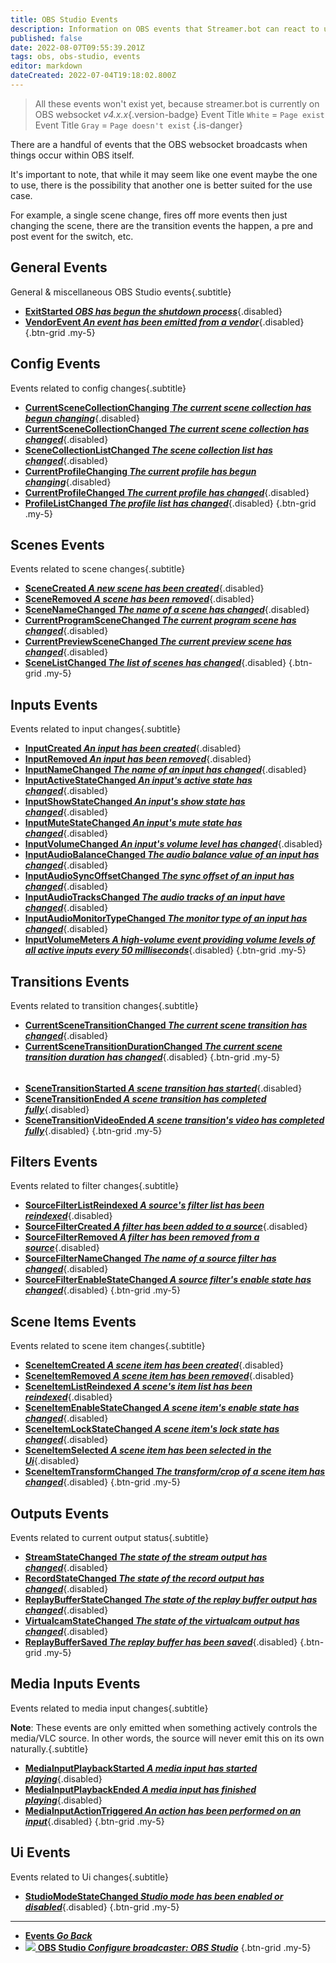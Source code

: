 ```yaml
---
title: OBS Studio Events
description: Information on OBS events that Streamer.bot can react to using actions.
published: false
date: 2022-08-07T09:55:39.201Z
tags: obs, obs-studio, events
editor: markdown
dateCreated: 2022-07-04T19:18:02.800Z
---
```


> All these events won't exist yet, because streamer.bot is currently on OBS websocket *v4.x.x*{.version-badge} 
> Event Title `White` = `Page exist`
> Event Title `Gray` = `Page doesn't exist`
{.is-danger}

There are a handful of events that the OBS websocket broadcasts when things occur within OBS itself.

It's important to note, that while it may seem like one event maybe the one to use, there is the possibility that another one is better suited for the use case.

For example, a single scene change, fires off more events then just changing the scene, there are the transition events the happen, a pre and post event for the switch, etc.

## General Events
General & miscellaneous OBS Studio events{.subtitle}
* [**ExitStarted *OBS has begun the shutdown process***](/en/Broadcasters/OBS/Events/General-Events/ExitStarted){.disabled}
* [**VendorEvent *An event has been emitted from a vendor***](/en/Broadcasters/OBS/Events/General-Events/VendorEvent){.disabled}
{.btn-grid .my-5}

## Config Events
Events related to config changes{.subtitle}
* [**CurrentSceneCollectionChanging *The current scene collection has begun changing***](/en/Broadcasters/OBS/Events/Config-Events/CurrentSceneCollectionChanging){.disabled}
* [**CurrentSceneCollectionChanged *The current scene collection has changed***](/en/Broadcasters/OBS/Events/Config-Events/CurrentSceneCollectionChanged){.disabled}
* [**SceneCollectionListChanged *The scene collection list has changed***](/en/Broadcasters/OBS/Events/Config-Events/SceneCollectionListChanged){.disabled}
* [**CurrentProfileChanging *The current profile has begun changing***](/en/Broadcasters/OBS/Events/Config-Events/CurrentProfileChanging){.disabled}
* [**CurrentProfileChanged *The current profile has changed***](/en/Broadcasters/OBS/Events/Config-Events/CurrentProfileChanged){.disabled}
* [**ProfileListChanged *The profile list has changed***](/en/Broadcasters/OBS/Events/Config-Events/ProfileListChanged){.disabled}
{.btn-grid .my-5}

## Scenes Events
Events related to scene changes{.subtitle}
* [**SceneCreated *A new scene has been created***](/en/Broadcasters/OBS/Events/Scenes-Events/SceneCreated){.disabled}
* [**SceneRemoved *A scene has been removed***](/en/Broadcasters/OBS/Events/Scenes-Events/SceneRemoved){.disabled}
* [**SceneNameChanged *The name of a scene has changed***](/en/Broadcasters/OBS/Events/Scenes-Events/SceneNameChanged){.disabled}
* [**CurrentProgramSceneChanged *The current program scene has changed***](/en/Broadcasters/OBS/Events/Scenes-Events/CurrentProgramSceneChanged){.disabled}
* [**CurrentPreviewSceneChanged *The current preview scene has changed***](/en/Broadcasters/OBS/Events/Scenes-Events/CurrentPreviewSceneChanged){.disabled}
* [**SceneListChanged *The list of scenes has changed***](/en/Broadcasters/OBS/Events/Scenes-Events/SceneListChanged){.disabled}
{.btn-grid .my-5}

## Inputs Events
Events related to input changes{.subtitle}
* [**InputCreated *An input has been created***](/en/Broadcasters/OBS/Events/Inputs-Events/InputCreated){.disabled}
* [**InputRemoved *An input has been removed***](/en/Broadcasters/OBS/Events/Inputs-Events/InputRemoved){.disabled}
* [**InputNameChanged *The name of an input has changed***](/en/Broadcasters/OBS/Events/Inputs-Events/InputNameChanged){.disabled}
* [**InputActiveStateChanged *An input's active state has changed***](/en/Broadcasters/OBS/Events/Inputs-Events/InputActiveStateChanged){.disabled}
* [**InputShowStateChanged *An input's show state has changed***](/en/Broadcasters/OBS/Events/Inputs-Events/InputShowStateChanged){.disabled}
* [**InputMuteStateChanged *An input's mute state has changed***](/en/Broadcasters/OBS/Events/Inputs-Events/InputMuteStateChanged){.disabled}
* [**InputVolumeChanged *An input's volume level has changed***](/en/Broadcasters/OBS/Events/Inputs-Events/InputVolumeChanged){.disabled}
* [**InputAudioBalanceChanged *The audio balance value of an input has changed***](/en/Broadcasters/OBS/Events/Inputs-Events/InputAudioBalanceChanged){.disabled}
* [**InputAudioSyncOffsetChanged *The sync offset of an input has changed***](/en/Broadcasters/OBS/Events/Inputs-Events/InputAudioSyncOffsetChanged){.disabled}
* [**InputAudioTracksChanged *The audio tracks of an input have changed***](/en/Broadcasters/OBS/Events/Inputs-Events/InputAudioTracksChanged){.disabled}
* [**InputAudioMonitorTypeChanged *The monitor type of an input has changed***](/en/Broadcasters/OBS/Events/Inputs-Events/InputAudioMonitorTypeChanged){.disabled}
* [**InputVolumeMeters *A high-volume event providing volume levels of all active inputs every 50 milliseconds***](/en/Broadcasters/OBS/Events/Inputs-Events/InputVolumeMeters){.disabled}
{.btn-grid .my-5}

## Transitions Events
Events related to transition changes{.subtitle}
* [**CurrentSceneTransitionChanged *The current scene transition has changed***](/en/Broadcasters/OBS/Events/Transitions-Events/CurrentSceneTransitionChanged){.disabled}
* [**CurrentSceneTransitionDurationChanged *The current scene transition duration has changed***](/en/Broadcasters/OBS/Events/Transitions-Events/CurrentSceneTransitionDurationChanged){.disabled}
{.btn-grid .my-5}
######
* [**SceneTransitionStarted *A scene transition has started***](/en/Broadcasters/OBS/Events/Transitions-Events/SceneTransitionStarted){.disabled}
* [**SceneTransitionEnded *A scene transition has completed fully***](/en/Broadcasters/OBS/Events/Transitions-Events/SceneTransitionEnded){.disabled}
* [**SceneTransitionVideoEnded *A scene transition's video has completed fully***](/en/Broadcasters/OBS/Events/Transitions-Events/SceneTransitionVideoEnded){.disabled}
{.btn-grid .my-5}

## Filters Events
Events related to filter changes{.subtitle}
* [**SourceFilterListReindexed *A source's filter list has been reindexed***](/en/Broadcasters/OBS/Events/Filters-Events/SourceFilterListReindexed){.disabled}
* [**SourceFilterCreated *A filter has been added to a source***](/en/Broadcasters/OBS/Events/Filters-Events/SourceFilterCreated){.disabled}
* [**SourceFilterRemoved *A filter has been removed from a source***](/en/Broadcasters/OBS/Events/Filters-Events/SourceFilterRemoved){.disabled}
* [**SourceFilterNameChanged *The name of a source filter has changed***](/en/Broadcasters/OBS/Events/Filters-Events/SourceFilterNameChanged){.disabled}
* [**SourceFilterEnableStateChanged *A source filter's enable state has changed***](/en/Broadcasters/OBS/Events/Filters-Events/SourceFilterEnableStateChanged){.disabled}
{.btn-grid .my-5}

## Scene Items Events
Events related to scene item changes{.subtitle}
* [**SceneItemCreated *A scene item has been created***](/en/Broadcasters/OBS/Events/Scene-Items-Events/SceneItemCreated){.disabled}
* [**SceneItemRemoved *A scene item has been removed***](/en/Broadcasters/OBS/Events/Scene-Items-Events/SceneItemRemoved){.disabled}
* [**SceneItemListReindexed *A scene's item list has been reindexed***](/en/Broadcasters/OBS/Events/Scene-Items-Events/SceneItemListReindexed){.disabled}
* [**SceneItemEnableStateChanged *A scene item's enable state has changed***](/en/Broadcasters/OBS/Events/Scene-Items-Events/SceneItemEnableStateChanged){.disabled}
* [**SceneItemLockStateChanged *A scene item's lock state has changed***](/en/Broadcasters/OBS/Events/Scene-Items-Events/SceneItemLockStateChanged){.disabled}
* [**SceneItemSelected *A scene item has been selected in the Ui***](/en/Broadcasters/OBS/Events/Scene-Items-Events/SceneItemSelected){.disabled}
* [**SceneItemTransformChanged *The transform/crop of a scene item has changed***](/en/Broadcasters/OBS/Events/Scene-Items-Events/SceneItemTransformChanged){.disabled}
{.btn-grid .my-5}

## Outputs Events
Events related to current output status{.subtitle}
* [**StreamStateChanged *The state of the stream output has changed***](/en/Broadcasters/OBS/Events/){.disabled}
* [**RecordStateChanged *The state of the record output has changed***](){.disabled}
* [**ReplayBufferStateChanged *The state of the replay buffer output has changed***](){.disabled}
* [**VirtualcamStateChanged *The state of the virtualcam output has changed***](){.disabled}
* [**ReplayBufferSaved *The replay buffer has been saved***](){.disabled}
{.btn-grid .my-5}

## Media Inputs Events
Events related to media input changes{.subtitle}

**Note**: These events are only emitted when something actively controls the media/VLC source. In other words, the source will never emit this on its own naturally.{.subtitle}

* [**MediaInputPlaybackStarted *A media input has started playing***](/en/Broadcasters/OBS/Events/Media-Inputs-Events/MediaInputPlaybackStarted){.disabled}
* [**MediaInputPlaybackEnded *A media input has finished playing***](/en/Broadcasters/OBS/Events/Media-Inputs-Events/MediaInputPlaybackEnded){.disabled}
* [**MediaInputActionTriggered *An action has been performed on an input***](/en/Broadcasters/OBS/Events/Media-Inputs-Events/MediaInputActionTriggered){.disabled}
{.btn-grid .my-5}

## Ui Events
Events related to Ui changes{.subtitle}
* [**StudioModeStateChanged *Studio mode has been enabled or disabled***](/en/Broadcasters/OBS/Events/Ui-Events/StudioModeStateChanged){.disabled}
{.btn-grid .my-5}

---

- [<i class="mdi mdi-chevron-left"></i>**Events *Go Back***](/en/Events)
- [<img src="https://streamer.bot/img/integrations/obs.svg"/> **OBS Studio *Configure broadcaster: OBS Studio***](/en/Broadcasters/OBS)
{.btn-grid .my-5}
